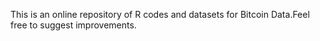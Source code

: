 This is an online repository of R codes and datasets for Bitcoin Data.Feel free to suggest improvements.
 





